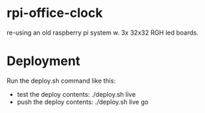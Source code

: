 # rpi-office-clock
re-using an old raspberry pi system w. 3x 32x32 RGH led boards.

# Deployment
Run the deploy.sh command like this:
- test the deploy contents: ./deploy.sh live
- push the deploy contents: ./deploy.sh live go